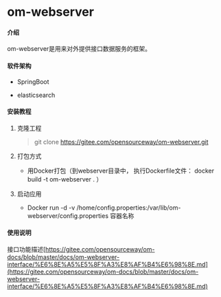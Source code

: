 # om-webserver

#### 介绍

om-webserver是用来对外提供接口数据服务的框架。

#### 软件架构
* SpringBoot

* elasticsearch


#### 安装教程

1.  克隆工程
    > git clone https://gitee.com/opensourceway/om-webserver.git
2.  打包方式
    * 用Docker打包（到webserver目录中， 执行Dockerfile文件： docker build -t om-webserver . ）

3. 启动应用
    * Docker run -d -v /home/config.properties:/var/lib/om-webserver/config.properties 容器名称


#### 使用说明

接口功能描述[https://gitee.com/opensourceway/om-docs/blob/master/docs/om-webserver-interface/%E6%8E%A5%E5%8F%A3%E8%AF%B4%E6%98%8E.md](https://gitee.com/opensourceway/om-docs/blob/master/docs/om-webserver-interface/%E6%8E%A5%E5%8F%A3%E8%AF%B4%E6%98%8E.md)
